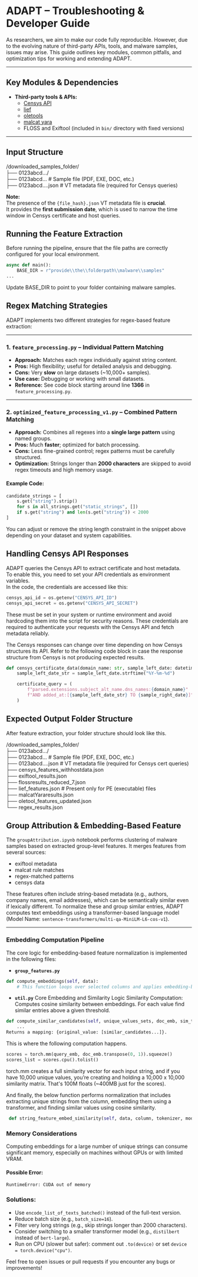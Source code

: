 # ADAPT – Troubleshooting & Developer Guide

As researchers, we aim to make our code fully reproducible. However, due to the evolving nature of third-party APIs, tools, and malware samples, 
issues may arise. This guide outlines key modules, common pitfalls, and optimization tips for working and extending ADAPT.

---

## Key Modules & Dependencies

- **Third-party tools & APIs:**  
  - [Censys API](https://search.censys.io/api)
  - [lief](https://lief.quarkslab.com/)  
  - [oletools](https://github.com/decalage2/oletools)  
  - [malcat yara](https://malcat.fr/)  
  - FLOSS and Exiftool (included in `bin/` directory with fixed versions)

---

## Input Structure


/downloaded_samples_folder/  
├── 0123abcd…/  
   ├── 0123abcd…           # Sample file (PDF, EXE, DOC, etc.)  
   ├── 0123abcd….json      # VT metadata file (required for Censys queries)


 **Note:**  
The presence of the `{file_hash}.json` VT metadata file is **crucial**.  
It provides the **first submission date**, which is used to narrow the time window in Censys certificate and host queries.

## Running the Feature Extraction

Before running the pipeline, ensure that the file paths are correctly configured for your local environment.

```python
async def main():
    BASE_DIR = r"provide\\the\\folderpath\\malware\\samples"
...
```
Update BASE_DIR to point to your folder containing malware samples.

## Regex Matching Strategies

ADAPT implements two different strategies for regex-based feature extraction:

---

### 1. `feature_processing.py` – Individual Pattern Matching

- **Approach:** Matches each regex individually against string content.
- **Pros:** High flexibility; useful for detailed analysis and debugging.
- **Cons:** Very **slow** on large datasets (~10,000+ samples).
- **Use case:** Debugging or working with small datasets.
- **Reference:** See code block starting around line **1366** in `feature_processing.py`.

---

### 2. `optimized_feature_processing_v1.py` – Combined Pattern Matching

- **Approach:** Combines all regexes into a **single large pattern** using named groups.
- **Pros:** Much **faster**; optimized for batch processing.
- **Cons:** Less fine-grained control; regex patterns must be carefully structured.
- **Optimization:** Strings longer than **2000 characters** are skipped to avoid regex timeouts and high memory usage.

#### Example Code:
```python
candidate_strings = [
    s.get("string").strip()
    for s in all_strings.get("static_strings", [])
    if s.get("string") and len(s.get("string")) < 2000
]
```
You can adjust or remove the string length constraint in the snippet above depending on your dataset and system capabilities.


## Handling Censys API Responses

ADAPT queries the Censys API to extract certificate and host metadata.  
To enable this, you need to set your API credentials as environment variables.  
In the code, the credentials are accessed like this:

```python
censys_api_id = os.getenv("CENSYS_API_ID")
censys_api_secret = os.getenv("CENSYS_API_SECRET")
```

These must be set in your system or runtime environment and avoid hardcoding them into the script for security reasons.
These credentials are required to authenticate your requests with the Censys API and fetch metadata reliably.

The Censys responses can change over time depending on how Censys structures its API.
Refer to the following code block in case the response structure from Censys is not producing expected results.

```python
def censys_certificate_data(domain_name: str, sample_left_date: datetime, sample_right_date: str = "*") -> list:
    sample_left_date_str = sample_left_date.strftime("%Y-%m-%d")

    certificate_query = (
        f"parsed.extensions.subject_alt_name.dns_names:{domain_name}"
        f"AND added_at:[{sample_left_date_str} TO {sample_right_date}]"
    )
```


## Expected Output Folder Structure

After feature extraction, your folder structure should look like this. 


/downloaded_samples_folder/  
├── 0123abcd…/  
   ├── 0123abcd…                    # Sample file (PDF, EXE, DOC, etc.)  
   ├── 0123abcd….json               # VT metadata file (required for Censys cert queries)  
   ├── censys_features_withhostdata.json  
   ├── exiftool_results.json  
   ├── flossresults_reduced_7.json  
   ├── lief_features.json           # Present only for PE (executable) files  
   ├── malcatYararesults.json  
   ├── oletool_features_updated.json  
   └── regex_results.json


## Group Attribution & Embedding-Based Feature

The `groupAttribution.ipynb` notebook performs clustering of malware samples based on extracted group-level features. 
It merges features from several sources: 
- exiftool metadata  
- malcat rule matches  
- regex-matched patterns  
- censys data  

These features often include string-based metadata (e.g., authors, company names, email addresses), which can be semantically similar even if lexically different. To normalize these and group similar entries, ADAPT computes text embeddings using a transformer-based language model (Model Name: `sentence-transformers/multi-qa-MiniLM-L6-cos-v1`).

---

### Embedding Computation Pipeline

The core logic for embedding-based feature normalization is implemented in the following files:

- **`group_features.py`**
```python
def compute_embeddings(self, data):
    # This function loops over selected columns and applies embedding-based normalization using string_feature_embed_similarity.
```
- **`util.py`**
Core Embedding and Similarity Logic
Similarity Computation: Computes cosine similarity between embeddings. For each value find similar entries above a given threshold.

```python
def compute_similar_candidates(self, unique_values_sets, doc_emb, sim_threshold=0.9) -> dict:
    ...
Returns a mapping: {original_value: [similar_candidates...]}.
```
This is where the following computation happens. 
```python
scores = torch.mm(query_emb, doc_emb.transpose(0, 1)).squeeze()
scores_list = scores.cpu().tolist()
```
torch.mm creates a full similarity vector for each input string, and if you have 10,000 unique values, you’re creating and holding a 10,000 x 10,000 similarity matrix. That's 100M floats (~400MB just for the scores).

And finally, the below function performs normalization that includes extracting unique strings from the column, embedding them using a transformer, and finding similar values using cosine similarity.

```python
 def string_feature_embed_similarity(self, data, column, tokenizer, model, similarity_threshold=0.70) -> pd.Series:
```

### Memory Considerations

Computing embeddings for a large number of unique strings can consume significant memory, especially on machines without GPUs or with limited VRAM.

#### Possible Error:

```plaintext
RuntimeError: CUDA out of memory
```

### Solutions:

- Use `encode_list_of_texts_batched()` instead of the full-text version.
- Reduce batch size (e.g., `batch_size=16`).
- Filter very long strings (e.g., skip strings longer than 2000 characters).
- Consider switching to a smaller transformer model (e.g., `distilbert` instead of `bert-large`).
- Run on CPU (slower but safer): comment out `.to(device)` or set `device = torch.device("cpu")`.

Feel free to open issues or pull requests if you encounter any bugs or improvements!



